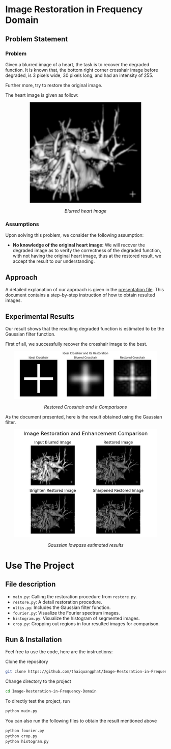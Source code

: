 # Image Restoration in Frequency Domain

## Problem Statement

### Problem
Given a blurred image of a heart, the task is to recover the degraded function. It is known that, the bottom right corner crosshair image before degraded, is 3 pixels wide, 30 pixels long, and had an intensity of 255.

Further more, try to restore the original image.

The heart image is given as follow:

<div align="center">
    <a href="https://github.com/thaiquangphat/Image-Restoration-in-Frequency-Domain/blob/main/image/heart.jpg" target="_blank">
        <img src="image/heart.jpg" alt="logo" style="width: 350px; height: auto; align: center">
    </a>
    <p><em>Blurred heart image</em></p>
</div>

### Assumptions

Upon solving this problem, we consider the following assumption:
- <b>No knowledge of the original heart image:</b> We will recover the degraded image as to verify the correctness of the degraded function, with not having the original heart image, thus at the restored result, we accept the result to our understanding.


## Approach

A detailed explanation of our approach is given in the <a href="https://github.com/thaiquangphat/Image-Restoration-in-Frequency-Domain/blob/main/doc/presentation.pdf" target="_blank">
presentation file</a>. This document contains a step-by-step instruction of how to obtain resulted images.

## Experimental Results
Our result shows that the resulting degraded function is estimated to be the Gaussian filter function. 

First of all, we successfully recover the crosshair image to the best.

<div align="center">
  <a href="https://github.com/thaiquangphat/Image-Restoration-in-Frequency-Domain/blob/main/image/restore_crosshair.jpg" target="_blank">
    <img src="image/restore_crosshair.jpg" alt="Description" width="450"/>
  </a>
  <p><em>Restored Crosshair and it Comparisons</em></p>
</div>

As the document presented, here is the result obtained using the Gaussian filter.
<div align="center">
  <a href="https://github.com/thaiquangphat/Image-Restoration-in-Frequency-Domain/blob/main/image/result_comparison.png" target="_blank">
    <img src="image/result_comparison.png" alt="Description" width="450"/>
  </a>
  <p><em>Gaussian lowpass estimated results</em></p>
</div>

# Use The Project

## File description

- `main.py`: Calling the restoration procedure from `restore.py`.
- `restore.py`: A detail restoration procedure.
- `ultis.py`: Includes the Gaussian filter function.
- `fourier.py`: Visualize the Fourier spectrum images.
- `histogram.py`: Visualize the histogram of segmented images.
- `crop.py`: Cropping out regions in four resulted images for comparison.

## Run & Installation

Feel free to use the code, here are the instructions:

Clone the repository

```bash
git clone https://github.com/thaiquangphat/Image-Restoration-in-Frequency-Domain.git
```

Change directory to the project
```bash
cd Image-Restoration-in-Frequency-Domain
```

To directly test the project, run
```bash
python main.py
```

You can also run the following files to obtain the result mentioned above
```bash
python fourier.py
python crop.py
python histogram.py
```